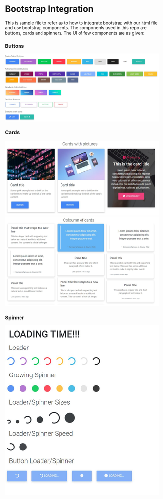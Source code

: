 # Bootstrap Integration
This is sample file to refer as to how to integrate bootstrap with our html file and use bootstrap components. The components used in this repo are buttons, cards and spinners. The UI of few components are as given:

### Buttons
![No image found](./Buttons.JPG)

### Cards
![No image found](./Cards_1.JPG)
![No image found](./Cards_2.JPG)

### Spinner
![No image found](./Spinner.JPG)